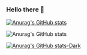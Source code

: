 ### Hello there 👋
[![Anurag's GitHub stats](https://github-readme-stats.vercel.app/api?username=mhg77)](https://github.com/anuraghazra/github-readme-stats)

![Anurag's GitHub stats](https://github-readme-stats.vercel.app/api?username=mhg77&show_icons=true&theme=transparent)

[![Anurag's GitHub stats-Dark](https://github-readme-stats.vercel.app/api?username=mhg77_icons=true&theme=dark#gh-dark-mode-only)](https://github.com/anuraghazra/github-readme-stats#gh-dark-mode-only)
<!--
**mhg77/mhg77** is a ✨ _special_ ✨ repository because its `README.md` (this file) appears on your GitHub profile.

Here are some ideas to get you started:

- 🔭 I’m currently working on ...
- 🌱 I’m currently learning ...
- 👯 I’m looking to collaborate on ...
- 🤔 I’m looking for help with ...
- 💬 Ask me about ...
- 📫 How to reach me: ...
- 😄 Pronouns: ...
- ⚡ Fun fact: ...
-->
